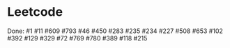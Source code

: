 # Leetcode
Done:
#1
#11
#609
#793
#46
#450
#283
#235
#234
#227
#508
#653
#102
#392
#129
#329
#72
#769
#780
#389
#118
#215
